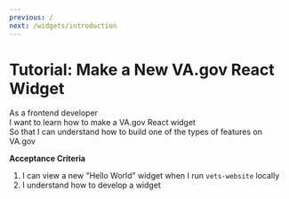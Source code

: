 ```yaml
---
previous: /
next: /widgets/introduction
---
```


# Tutorial: Make a New VA.gov React Widget

As a frontend developer <br />
I want to learn how to make a VA.gov React widget <br />
So that I can understand how to build one of the types of features on VA.gov

**Acceptance Criteria**

1.  I can view a new "Hello World" widget when I run `vets-website` locally
1.  I understand how to develop a widget
